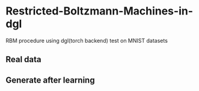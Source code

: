 # Restricted-Boltzmann-Machines-in-dgl

RBM procedure using dgl(torch backend) test on MNIST datasets

## Real data

## Generate after learning



